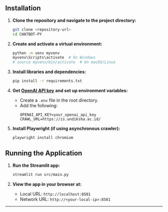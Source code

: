 ## Installation

1. **Clone the repository and navigate to the project directory:**
   ```bash
   git clone <repository-url>
   cd CHATBOT-PY
   ```

2. **Create and activate a virtual environment:**
   ```bash
   python -m venv myvenv
   myvenv\Scripts\activate  # On Windows
   # source myvenv/bin/activate  # On macOS/Linux
   ```

3. **Install libraries and dependencies:**
   ```bash
   pip install -r requirements.txt
   ```

4. **Get [OpenAI API key](https://platform.openai.com/account/api-keys) and set up environment variables:**
   - Create a `.env` file in the root directory.
   - Add the following:
     ```env
     OPENAI_API_KEY=your_openai_api_key
     CRAWL_URL=https://is.undiksha.ac.id/
     ```

5. **Install Playwright (if using asynchronous crawler):**
   ```bash
   playwright install chromium
   ```

## Running the Application

1. **Run the Streamlit app:**
   ```bash
   streamlit run src/main.py
   ```

2. **View the app in your browser at:**
   - Local URL: `http://localhost:8501`
   - Network URL: `http://<your-local-ip>:8501`

---

